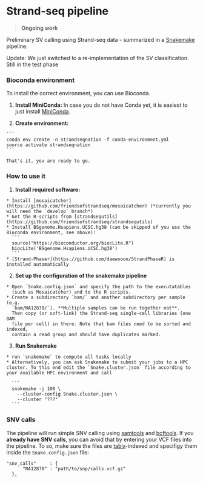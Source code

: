# Strand-seq pipeline

> **Ongoing work**

Preliminary SV calling using Strand-seq data - summarized in a [Snakemake](https://bitbucket.org/snakemake/snakemake) pipeline.

Update: We just switched to a re-implementation of the SV classification. Still in the test phase

### Bioconda environment
To install the correct environment, you can use Bioconda.

  1. **Install MiniConda:**
    In case you do not have Conda yet, it is easiest to just install [MiniConda](https://conda.io/miniconda.html).

  2. **Create environment:**

    ```
    conda env create -n strandseqnation -f conda-environment.yml
    source activate strandseqnation
    ```

    That's it, you are ready to go.

### How to use it

  1. **Install required software:**

    * Install [mosaicatcher](https://github.com/friendsofstrandseq/mosaicatcher) (*currently you will need the `develop` branch*)
    * Get the R-scripts from [strandsequtils](https://github.com/friendsofstrandseq/strandsequtils)
    * Install BSgenome.Hsapiens.UCSC.hg38 (can be skipped of you use the Bioconda environment, see above):
      ```
      source("https://bioconductor.org/biocLite.R")
      biocLite('BSgenome.Hsapiens.UCSC.hg38')
      ```
    * [Strand-Phaser](https://github.com/daewoooo/StrandPhaseR) is installed automatically

  2. **Set up the configuration of the snakemake pipeline**

    * Open `Snake.config.json` and specify the path to the executatables
      (such as Mosaicatcher) and to the R scripts.
    * Create a subdirectory `bam/` and another subdirectory per sample (e.g.
      `bam/NA12878/`). **Multiple samples can be run together not**.
      Then copy (or soft-link) the Strand-seq single-cell libraries (one BAM
      file per cell) in there. Note that bam files need to be sorted and indexed,
      contain a read group and should have duplicates marked.

  3. **Run Snakemake**

    * run `snakemake` to compute all tasks locally
    * Alternatively, you can ask Snakemake to submit your jobs to a HPC cluster. To this end edit the `Snake.cluster.json` file according to your available HPC environment and call

      ```
      snakemake -j 100 \
        --cluster-config Snake.cluster.json \
        --cluster "???"
      ```
      
### SNV calls

  The pipeline will run simple SNV calling using [samtools](https://github.com/samtools/samtools)
  and [bcftools](https://github.com/samtools/bcftools). If you **already have
  SNV calls**, you can avoid that by entering your VCF files into the pipeline.
  To so, make sure the files are [tabix](https://github.com/samtools/tabix)-indexed
  and specifigy them inside the `Snake.config.json` file:
  ```
  "snv_calls"     : {
        "NA12878" : "path/to/snp/calls.vcf.gz"
    },
  ```
